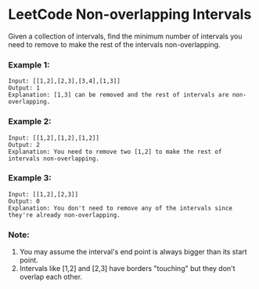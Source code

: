# LeetCode Non-overlapping Intervals
Given a collection of intervals, find the minimum number of intervals you need to remove to make the rest of the intervals non-overlapping.
 

### Example 1:
```
Input: [[1,2],[2,3],[3,4],[1,3]]
Output: 1
Explanation: [1,3] can be removed and the rest of intervals are non-overlapping.
```

### Example 2:
```
Input: [[1,2],[1,2],[1,2]]
Output: 2
Explanation: You need to remove two [1,2] to make the rest of intervals non-overlapping.
```

### Example 3:
```
Input: [[1,2],[2,3]]
Output: 0
Explanation: You don't need to remove any of the intervals since they're already non-overlapping.
```

### Note:

1. You may assume the interval's end point is always bigger than its start point.
2. Intervals like [1,2] and [2,3] have borders "touching" but they don't overlap each other.